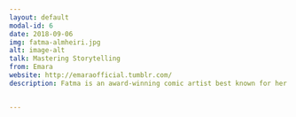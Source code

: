 ```yaml
---
layout: default
modal-id: 6
date: 2018-09-06
img: fatma-almheiri.jpg
alt: image-alt
talk: Mastering Storytelling
from: Emara
website: http://emaraofficial.tumblr.com/
description: Fatma is an award-winning comic artist best known for her role in writing and directing “EMARA”, the world’s first hijabi Arab superhero.


---
```

